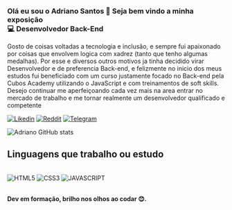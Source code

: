 ### Olá eu sou o Adriano Santos 👋 Seja bem vindo a minha exposição<br>💻 Desenvolvedor Back-End

Gosto de coisas voltadas a tecnologia e inclusão, e sempre fui apaixonado por coisas que envolvem logica com xadrez (tanto que tenho algumas medalhas).
Por esse e diversos outros motivos ja tinha decidido virar Desenvolvedor e de preferencia Back-end, e felizmente no inicio dos meus estudos fui beneficiado com um curso justamente focado no Back-end pela Cubos Academy utilizando o JavaScript e com treinamentos de soft skills.
Desejo continuar me aperfeiçoando cada vez mais na area entrar no mercado de trabalho e me tornar realmente um desenvolvedor qualificado e competente

[![Likedin](https://img.shields.io/badge/LinkedIn-0077B5?style=for-the-badge&logo=linkedin&logoColor=white)](https://www.linkedin.com/in/adrianopsants/)
[![Reddit](https://img.shields.io/badge/Reddit-FF4500?style=for-the-badge&logo=reddit&logoColor=white)](https://www.reddit.com/u/APsants?utm_medium=android_app&utm_source=share)
[![Telegram](https://img.shields.io/badge/Telegram-2CA5E0?style=for-the-badge&logo=telegram&logoColor=white)](https://t.me/AdrianoPSantos)


![Adriano GitHub stats](https://github-readme-stats.vercel.app/api?username=AdPsants&show_icons=true&theme=radical)

## Linguagens que trabalho ou estudo
<div style="display: inline_block"></br>
  <img algin="center" alt="HTML5" src="https://img.shields.io/badge/HTML5-E34F26?style=for-the-badge&logo=html5&logoColor=white"/>
  <img algin="center" alt="CSS3" src="https://img.shields.io/badge/CSS3-1572B6?style=for-the-badge&logo=css3&logoColor=white"/>
  <img algin="center" alt="JAVASCRIPT" src="https://img.shields.io/badge/JavaScript-323330?style=for-the-badge&logo=javascript&logoColor=F7DF1E"/>
</div></br>

<strong>Dev em formação, brilho nos olhos ao codar 😊.</strong>


